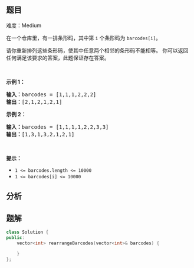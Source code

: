 
## 题目
难度：Medium
<p>在一个仓库里，有一排条形码，其中第 <code>i</code> 个条形码为&nbsp;<code>barcodes[i]</code>。</p>

<p>请你重新排列这些条形码，使其中任意两个相邻的条形码不能相等。 你可以返回任何满足该要求的答案，此题保证存在答案。</p>

<p>&nbsp;</p>

<p><strong>示例 1：</strong></p>

<pre>
<strong>输入：</strong>barcodes = [1,1,1,2,2,2]
<strong>输出：</strong>[2,1,2,1,2,1]
</pre>

<p><strong>示例 2：</strong></p>

<pre>
<strong>输入：</strong>barcodes = [1,1,1,1,2,2,3,3]
<strong>输出：</strong>[1,3,1,3,2,1,2,1]</pre>

<p>&nbsp;</p>

<p><strong>提示：</strong></p>

<ul>
	<li><code>1 &lt;= barcodes.length &lt;= 10000</code></li>
	<li><code>1 &lt;= barcodes[i] &lt;= 10000</code></li>
</ul>

## 分析

## 题解
```cpp
class Solution {
public:
    vector<int> rearrangeBarcodes(vector<int>& barcodes) {

    }
};
```